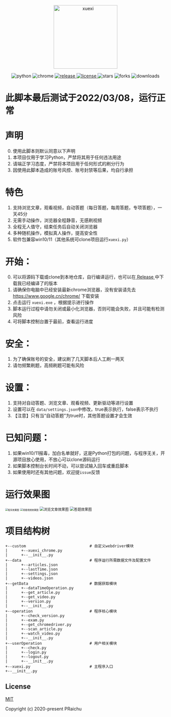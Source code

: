 <p align="center">
  <img width="200" src="https://github.com/PRaichu/xxqg/blob/master/xuexi.jpg?raw=true" alt="xuexi">
</p>

<p align="center">
   <img src="https://img.shields.io/badge/python-3.6+-green" alt="python">
   <img src="https://img.shields.io/badge/chrome-87.0.4280+-yellow" alt="chrome">
   <a href="https://github.com/PRaichu/xxqg/releases/latest">
      <img src="https://img.shields.io/github/v/release/praichu/xxqg" alt="release">
   </a>
   <a href="https://github.com/PRaichu/xxqg/blob/master/LICENSE">
      <img src="https://img.shields.io/badge/license-MIT-green" alt="license">
   </a>
   <img src="https://img.shields.io/github/stars/PRaichu/xxqg.svg" alt="stars">
   <img src="https://img.shields.io/github/forks/PRaichu/xxqg.svg" alt="forks">
   <img src="https://img.shields.io/github/downloads/PRaichu/xxqg/total" alt="downloads">
</p>

# 此脚本最后测试于2022/03/08，运行正常

# 声明

0. 使用此脚本则默认同意以下声明
1. 本项目仅用于学习Python，严禁将其用于任何违法用途
2. 请端正学习态度，严禁将本项目用于任何形式的刷分行为
3. 因使用此脚本造成的账号风控、账号封禁等后果，均自行承担

# 特色
1. 支持浏览文章，观看视频，自动答题（每日答题，每周答题，专项答题），一天45分
2. 无需手动操作，浏览器全程静音，无感刷视频
3. 全程无人值守，结束任务后自动关闭浏览器
4. 多种随机操作，模拟真人操作，提高安全性
5. 软件包兼容win10/11（其他系统可clone项目运行`xuexi.py`）

# 开始：

0. 可以将源码下载或clone到本地仓库，自行编译运行，也可以在[ Release ](https://github.com/PRaichu/xxqg/releases)中下载我已经编译了的版本
1. 请确保你电脑中已经安装最新chrome浏览器，没有安装请先去  https://www.google.cn/chrome/  下载安装
2. 点击运行 `xuexi.exe` ，根据提示进行操作
3. 脚本运行过程中请勿关闭或最小化浏览器，否则可能会失败，并且可能有检测风险
4. 可将脚本控制台置于最前，查看运行进度

# 安全：

1. 为了确保账号的安全，建议刷了几天脚本后人工刷一两天
2. 请勿频繁刷题，高频刷题可能有风险

# 设置：

1. 支持对自动答题、浏览文章、观看视频、更新驱动等进行设置
2. 设置可以在 `data/settings.json`中修改，true表示执行，false表示不执行 
3. 【注意】只有当“自动答题”为true时，其他答题设置才会生效

# 已知问题：

1. 如果win10/11报毒，加白名单就好，这是Python打包的问题，与程序无关，开源项目放心使用，不放心可以clone源码运行
2. 如果脚本控制台长时间不动，可以尝试输入回车或重启脚本
3. 如果使用时还有其他问题，欢迎提`issue`反馈

# 运行效果图

<img src="https://github.com/PRaichu/xxqg/blob/master/%E6%95%88%E6%9E%9C%E5%9B%BE1.png?raw=true" alt="程序效果图" style="zoom:50%;" />

<img src="https://github.com/PRaichu/xxqg/blob/master/%E6%95%88%E6%9E%9C%E5%9B%BE2.png?raw=true" alt="观看视频效果图" style="zoom:50%;" />

<img src="https://github.com/PRaichu/xxqg/blob/master/%E6%95%88%E6%9E%9C%E5%9B%BE3.png?raw=true" alt="浏览文章效果图" style="zoom: 80%;" />

<img src="https://github.com/PRaichu/xxqg/blob/master/%E6%95%88%E6%9E%9C%E5%9B%BE4.png?raw=true" alt="答题效果图" style="zoom: 80%;" />

# 项目结构树

```text
+--custom                            # 自定义webdriver模块
|      +--xuexi_chrome.py
|      +--__init__.py
+--data                              # 程序运行所需数据文件及配置文件
|      +--articles.json
|      +--lastTime.json
|      +--settings.json
|      +--videos.json
+--getData                           # 数据获取模块
|      +--dataTimeOperation.py
|      +--get_article.py
|      +--get_video.py
|      +--version.py
|      +--__init__.py
+--operation                         # 程序核心模块
|      +--check_version.py
|      +--exam.py
|      +--get_chromedriver.py
|      +--scan_article.py
|      +--watch_video.py
|      +--__init__.py
+--userOperation                     # 用户相关模块
|      +--check.py
|      +--login.py
|      +--logout.py
|      +--__init__.py
+--xuexi.py                          # 主程序入口
+--__init__.py
```

## License

[MIT](https://github.com/PRaichu/xxqg/blob/master/LICENSE)

Copyright (c) 2020-present PRaichu